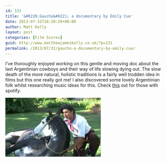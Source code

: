 ```yaml
---
id: 131
title: '&#8220;Gaucho&#8221; a documentary by Emily Cue'
date: 2013-07-31T16:20:29+00:00
author: Matt Kelly
layout: post
categories: [Film Scores]
guid: http://www.matthewjameskelly.co.uk/?p=131
permalink: /2013/07/31/gaucho-a-documentary-by-emily-cue/
---
```

I&#8217;ve thoroughly enjoyed working on this gentle and moving doc about the last Argentinian cowboys and their way of life slowing dying out. The slow death of the more natural, holistic traditions is a fairly well trodden idea in films but this one really got me! I also discovered some lovely Argentinian folk whilst researching music ideas for this. Check [this](http://open.spotify.com/artist/0mxbcvmxSrQu0Z0qQ33gFy "missa kriolla") out for those with spotify.

[<img class="alignnone size-medium wp-image-132" alt="gaucho" src="/mjkwp/wp-content/uploads/2013/07/gaucho-300x185.png" width="300" height="185" />](/mjkwp/wp-content/uploads/2013/07/gaucho.png) 

&nbsp;